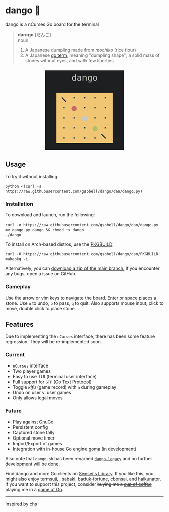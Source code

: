 # dango 🍡
dango is a nCurses Go board for the terminal

> **dan•go** [だんご]  
> noun
> 1. A Japanese dumpling made from *mochiko* (rice flour) 
> 2. A Japanese [go term](https://senseis.xmp.net/?Dango), meaning "dumpling shape";  a solid mass of stones without eyes, and with few liberties

<h3 align="center"><img src="https://github.com/gsobell/dango/blob/dan/resources/splash.png" width=50% height=50%></h3>


## Usage

To try it without installing:
```shell
python <(curl -s https://raw.githubusercontent.com/gsobell/dango/dan/dango.py)
```
### Installation

To download and launch, run the following:
```shell
curl -o https://raw.githubusercontent.com/gsobell/dango/dan/dango.py
mv dango.py dango && chmod +x dango
./dango
```

To install on Arch-based distros, use the [PKGBUILD](https://github.com/gsobell/dango/blob/dan/PKGBUILD):
```shell
curl -O https://raw.githubusercontent.com/gsobell/dango/dan/PKGBUILD
makepkg -i
```

Alternatively, you can [download a zip of the main branch.](https://github.com/gsobell/dango/archive/refs/heads/dan.zip)
If you encounter any bugs, open a issue on GitHub.

### Gameplay

Use the arrow or vim keys to navigate the board. Enter or space places a stone.
Use `u` to undo, `p` to pass, `q` to quit.
Also supports mouse input; click to move, double click to place stone.

<!-- Two consecutive passes end the game. -->

## Features
Due to implementing the `nCurses` interface, there has been some feature regression. They will be re-implemented soon.
### Current
- `nCurses` interface
- Two player games
- Easy to use TUI (terminal user interface)
- Full support for `GTP` (Go Text Protocol)
- Toggle _kifu_ (game record) with `n` during gameplay
- Undo on user v. user games
- Only allows legal moves


### Future
- Play against [GnuGo](https://www.gnu.org/software/gnugo/)
- Persistent config
- Captured stone tally
- Optional move timer
- Import/Export of games
- Integration with in-house Go engine [goma](https://github.com/gsobell/goma) (in development)



Also note that `dango.sh` has been renamed [`dango-legacy`](https://github.com/gsobell/dango-legacy) and no further development will be done.

Find dango and more Go clients on [Sensei's Library](https://senseis.xmp.net/?GoClient).
If you like this, you might also enjoy [termsuji](https://github.com/lvank/termsuji), , [sabaki](https://github.com/SabakiHQ/Sabaki), [baduk-fortune](https://github.com/gsobell/baduk-fortune), [cbonsai](https://gitlab.com/jallbrit/cbonsai), and [haikunator](https://github.com/usmanbashir/haikunator).
If you want to support this project, consider ~~buying me a [cup of coffee](https://www.buymeacoffee.com/gsobell)~~ playing me in a [game of Go](https://online-go.com/player/1080938/).

***

Inspired by [chs](https://github.com/nickzuber/chs)
